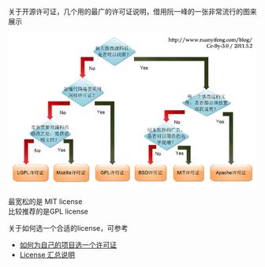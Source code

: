 关于开源许可证，几个用的最广的许可证说明，借用阮一峰的一张非常流行的图来展示

<center>

![license](img/license.png)
</center>

最宽松的是 MIT license  
比较推荐的是GPL license

关于如何选一个合适的license，可参考  
- [如何为自己的项目选一个许可证](http://www.gnu.org/licenses/license-recommendations.html)
- [License 汇总说明](http://www.gnu.org/licenses/license-list.html)